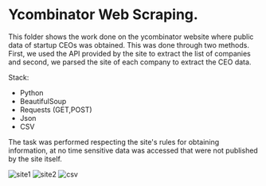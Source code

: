 # Ycombinator Web Scraping.

This folder shows the work done on the ycombinator website where public data of startup CEOs was obtained.
This was done through two methods. First, we used the API provided by the site to extract the list of companies and second, we parsed the site of each company to extract the CEO data.

Stack:
- Python
- BeautifulSoup
- Requests (GET,POST)
- Json
- CSV

The task was performed respecting the site's rules for obtaining information, at no time sensitive data was accessed that were not published by the site itself.


![site1](https://github.com/NNunezManzano/scrapers/assets/47305396/c3f7915e-1b5b-4aa9-ad33-39b1e2f38c41)
![site2](https://github.com/NNunezManzano/scrapers/assets/47305396/18fc261e-3655-40c7-b6e5-8b42e9a10e38)
![csv](https://github.com/NNunezManzano/scrapers/assets/47305396/281df852-1b8d-4dd0-9343-69a0745190b8)
